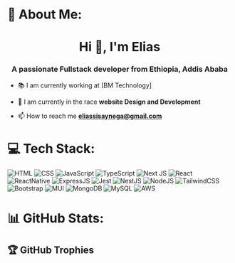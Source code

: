 # 💫 About Me:
<h1 align="center">Hi 👋, I'm Elias</h1>
<h3 align="center">A passionate Fullstack developer from Ethiopia, Addis Ababa</h3>

- 📚 I am currently working at [BM Technology]

- 🌱 I am currently in the race **website Design and Development**

- 📫 How to reach me **eliassisaynega@gmail.com**

# 💻 Tech Stack:
![HTML](https://img.shields.io/badge/HTML5-E34F26?style=plastic&logo=html5&logoColor=white)
![CSS](https://img.shields.io/badge/CSS-239120?&style=plastic&logo=css3&logoColor=white)
![JavaScript](https://img.shields.io/badge/javascript-%23323330.svg?style=plastic&logo=javascript&logoColor=%23F7DF1E) 
![TypeScript](https://img.shields.io/badge/typescript-%23007ACC.svg?style=plastic&logo=typescript&logoColor=white) 
![Next JS](https://img.shields.io/badge/Next-black?style=plastic&logo=next.js&logoColor=white) 
![React](https://img.shields.io/badge/react-%2320232a.svg?style=plastic&logo=react&logoColor=%2361DAFB) 
![ReactNative](https://img.shields.io/badge/React_Native-20232A?style=plastic&logo=react&logoColor=61DAFB)
![ExpressJS](https://img.shields.io/badge/Express.js-404D59?style=plastic)
![Jest](https://img.shields.io/badge/Jest-323330?style=plastic&logo=Jest&logoColor=white)
![NestJS](https://img.shields.io/badge/nestjs-%23E0234E.svg?style=plastic&logo=nestjs&logoColor=white) 
![NodeJS](https://img.shields.io/badge/node.js-6DA55F?style=plastic&logo=node.js&logoColor=white) 
![TailwindCSS](https://img.shields.io/badge/tailwindcss-%2338B2AC.svg?style=plastic&logo=tailwind-css&logoColor=white)
![Bootstrap](https://img.shields.io/badge/Bootstrap-563D7C?style=plastic&logo=bootstrap&logoColor=white)
![MUI](https://img.shields.io/badge/Material--UI-0081CB?style=plastic&logo=material-ui&logoColor=white)
![MongoDB](https://img.shields.io/badge/MongoDB-4EA94B?style=plastic&logo=mongodb&logoColor=white)
![MySQL](https://img.shields.io/badge/MySQL-005C84?style=plastic&logo=mysql&logoColor=white)
![AWS](https://img.shields.io/badge/Amazon_AWS-FF9900?style=plastic&logo=amazonaws&logoColor=white)
<!-- ![Dart](https://img.shields.io/badge/dart-%230175C2.svg?style=plastic&logo=dart&logoColor=white) 
![Python](https://img.shields.io/badge/python-3670A0?style=plastic&logo=python&logoColor=ffdd54)  -->
<!-- ![Flutter](https://img.shields.io/badge/Flutter-%2302569B.svg?style=plastic&logo=Flutter&logoColor=white) -->
# 📊 GitHub Stats:


## 🏆 GitHub Trophies


